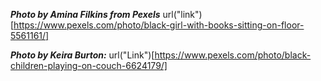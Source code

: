 **_Photo by Amina Filkins from Pexels_** url("link")[https://www.pexels.com/photo/black-girl-with-books-sitting-on-floor-5561161/]

**_Photo by Keira Burton:_** url("Link")[https://www.pexels.com/photo/black-children-playing-on-couch-6624179/]
